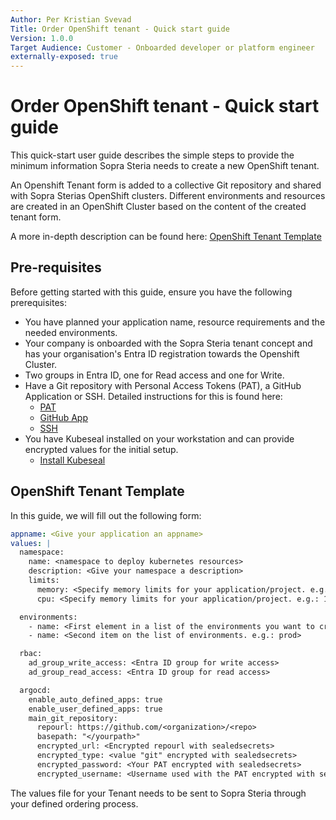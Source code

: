 ```yaml
---
Author: Per Kristian Svevad
Title: Order OpenShift tenant - Quick start guide
Version: 1.0.0
Target Audience: Customer - Onboarded developer or platform engineer
externally-exposed: true
--- 
```




# Order OpenShift tenant - Quick start guide

This quick-start user guide describes the simple steps to provide the minimum information Sopra Steria needs to create a new OpenShift tenant. 

An Openshift Tenant form is added to a collective Git repository and shared with Sopra Sterias OpenShift clusters. Different environments and resources are created in an OpenShift Cluster based on the content of the created tenant form.

A more in-depth description can be found here: [OpenShift Tenant Template](OpenShift-tenant-template.md)

## Pre-requisites
Before getting started with this guide, ensure you have the following prerequisites:

- You have planned your application name, resource requirements and the needed environments. 
- Your company is onboarded with the Sopra Steria tenant concept and has your organisation's Entra ID registration towards the Openshift Cluster. 
- Two groups in Entra ID, one for Read access and one for Write. 
- Have a Git repository with Personal Access Tokens (PAT), a GitHub Application or SSH. Detailed instructions for this is found here:
    - [PAT](../OpenShift%20Tenants/Tenant%20features/GitOps/Authentication%20Methods%20for%20ArgoCD/authenticate-with-personal-access-token.md)
    - [GitHub App](../OpenShift%20Tenants/Tenant%20features/GitOps/Authentication%20Methods%20for%20ArgoCD/authenticate-with-github-app.md)
    - [SSH](../OpenShift%20Tenants/Tenant%20features/GitOps/Authentication%20Methods%20for%20ArgoCD/authenticate-with-ssh.md)
- You have Kubeseal installed on your workstation and can provide encrypted values for the initial setup.
    - [Install Kubeseal](../Tools/install-kubeseal.md)

## OpenShift Tenant Template

In this guide, we will fill out the following form:
```yaml
appname: <Give your application an appname>
values: |
  namespace:
    name: <namespace to deploy kubernetes resources>
    description: <Give your namespace a description>
    limits:
      memory: <Specify memory limits for your application/project. e.g.: 2Gi>
      cpu: <Specify memory limits for your application/project. e.g.: 1>

  environments:
    - name: <First element in a list of the environments you want to create. e.g.: test>
    - name: <Second item on the list of environments. e.g.: prod>

  rbac:
    ad_group_write_access: <Entra ID group for write access>
    ad_group_read_access: <Entra ID group for read access>

  argocd: 
    enable_auto_defined_apps: true
    enable_user_defined_apps: true
    main_git_repository:
      repourl: https://github.com/<organization>/<repo>
      basepath: "</yourpath>"
      encrypted_url: <Encrypted repourl with sealedsecrets>
      encrypted_type: <value "git" encrypted with sealedsecrets>
      encrypted_password: <Your PAT encrypted with sealedsecrets>
      encrypted_username: <Username used with the PAT encrypted with sealedsecrets>
```

The values file for your Tenant needs to be sent to Sopra Steria through your defined ordering process.

